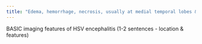 ```yaml
---
title: "Edema, hemorrhage, necrosis, usually at medial temporal lobes &amp; inferior frontal lobes. Also cingulate gyri &amp; insular cortices; spares deep gray nuclei (pic)"
---
```

BASIC imaging features of HSV encephalitis (1-2 sentences - location &amp; features)

